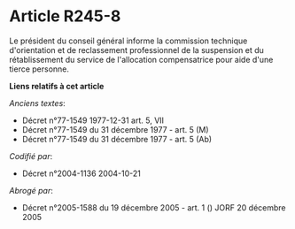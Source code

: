 # Article R245-8

Le président du conseil général informe la commission technique d'orientation et de reclassement professionnel de la
suspension et du rétablissement du service de l'allocation compensatrice pour aide d'une tierce personne.

**Liens relatifs à cet article**

_Anciens textes_:

  - Décret n°77-1549 1977-12-31 art. 5, VII
  - Décret n°77-1549 du 31 décembre 1977 - art. 5 (M)
  - Décret n°77-1549 du 31 décembre 1977 - art. 5 (Ab)

_Codifié par_:

  - Décret n°2004-1136 2004-10-21

_Abrogé par_:

  - Décret n°2005-1588 du 19 décembre 2005 - art. 1 () JORF 20 décembre 2005
